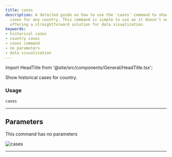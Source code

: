 ```yaml
---
title: cases
description: A detailed guide on how to use the 'cases' command to show historical
  cases for any country. This command is simple to use as it doesn't need any parameters,
  offering a straightforward solution for data visualization.
keywords:
- historical cases
- country cases
- cases command
- no parameters
- data visualization
---
```


import HeadTitle from '@site/src/components/General/HeadTitle.tsx';

<HeadTitle title="alt /covid/cases - Reference | OpenBB Terminal Docs" />

Show historical cases for country.

### Usage

```python wordwrap
cases
```

---

## Parameters

This command has no parameters


![cases](https://user-images.githubusercontent.com/46355364/153897646-99e4f73f-be61-4ed7-a31d-58e8695e7c50.png)

---
